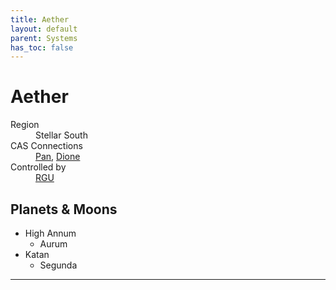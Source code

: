 ```yaml
---
title: Aether
layout: default
parent: Systems
has_toc: false
---
```


# Aether
<dl>
    <dt>Region</dt><dd>Stellar South</dd>
    <dt>CAS Connections</dt><dd><a href="../pan/">Pan</a>, <a href="../dione/">Dione</a></dd>
    <dt>Controlled by</dt><dd><a href="../../factions/rgu.html">RGU</a></dd>
    <!-- <dt>Population</dt><dd>///</dd> -->
</dl>

## Planets & Moons
* High Annum
    * Aurum
* Katan
    * Segunda

<!-- ## Stations
* TBD -->

----

